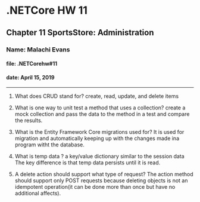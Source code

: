 # .NETCore HW 11

## Chapter 11 SportsStore: Administration

### Name: Malachi Evans

#### file: .NETCorehw#11

#### date: April 15, 2019

------------------------------

1. What does CRUD stand for?
create, read, update, and delete items

2. What is one way to unit test a method that uses a collection?
create a mock collection and pass the data to the method in a test and compare the results.

3. What is the Entity Framework Core migrations  used for?
It is used for migration and automatically keeping up with the changes made ina program witht the database. 

4. What is temp data ?
a key/value dictionary similar to the session data The key difference is that temp data persists until it is read.

5. A delete action should support what type of request? 
The action method should support only POST requests because deleting objects is not an idempotent operation(it can be done more than once but have no additional affects). 
